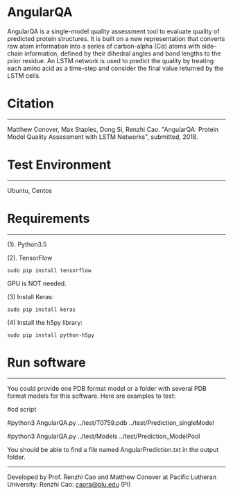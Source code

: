 # AngularQA

AngularQA is a single-model quality assessment tool to evaluate quality of predicted protein structures. It is built on a new representation that converts raw atom information into a series of carbon-alpha (Cα) atoms with side-chain information, defined by their dihedral angles and bond lengths to the prior residue. An LSTM network is used to predict the quality by treating each amino acid as a time-step and consider the final value returned by the LSTM cells.

# Citation
--------------------------------------------------------------------------------------
Matthew Conover, Max Staples, Dong Si, Renzhi Cao. "AngularQA: Protein Model Quality Assessment with LSTM Networks", submitted, 2018.

# Test Environment
--------------------------------------------------------------------------------------
Ubuntu, Centos

# Requirements
--------------------------------------------------------------------------------------
(1). Python3.5

(2). TensorFlow 
```
sudo pip install tensorflow
```
GPU is NOT needed.

(3) Install Keras:
```
sudo pip install keras
```

(4) Install the h5py library:  
```
sudo pip install python-h5py
```

# Run software
--------------------------------------------------------------------------------------
You could provide one PDB format model or a folder with several PDB format models for this software. Here are examples to test:

#cd script

#python3 AngularQA.py ../test/T0759.pdb ../test/Prediction_singleModel

#python3 AngularQA.py ../test/Models ../test/Prediction_ModelPool

You should be able to find a file named AngularPrediction.txt in the output folder.


--------------------------------------------------------------------------------------
Developed by Prof. Renzhi Cao and Matthew Conover at Pacific Lutheran University:
Renzhi Cao: caora@plu.edu (PI)
